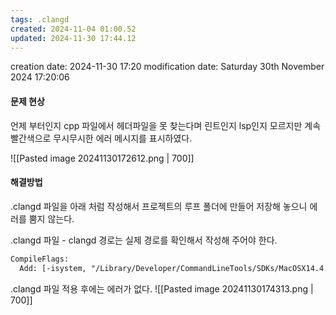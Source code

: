 ```yaml
---
tags: .clangd
created: 2024-11-04 01:00.52
updated: 2024-11-30 17:44.12
---
```


creation date: 2024-11-30 17:20
modification date: Saturday 30th November 2024 17:20:06

#### 문제 현상
언제 부터인지 cpp 파일에서 헤더파일을 못 찾는다며 린트인지 lsp인지 모르지만 계속 빨간색으로 무시무시한 에러 메시지를 표시하였다.

![[Pasted image 20241130172612.png | 700]]


#### 해결방법
.clangd 파일을 아래 처럼 작성해서  프로젝트의 루프 폴더에 만들어 저장해 놓으니 에러를 뿜지 않는다.

.clangd 파일 - clangd 경로는 실제 경로를 확인해서 작성해 주어야 한다.

```txt
CompileFlags:
  Add: [-isystem, "/Library/Developer/CommandLineTools/SDKs/MacOSX14.4.sdk/usr/include/c++/v1/"]
```


.clangd 파일 적용 후에는 에러가 없다.
![[Pasted image 20241130174313.png | 700]]